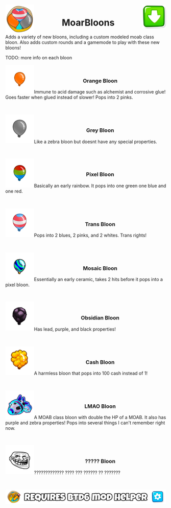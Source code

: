 <a href="https://github.com/DogeisCut/MoarBloons/releases/latest/download/MoarBloons.dll">
    <img align="left" alt="Icon" height="90" src="Icon.png">
    <img align="right" alt="Download" height="75" src="https://raw.githubusercontent.com/gurrenm3/BTD-Mod-Helper/master/BloonsTD6%20Mod%20Helper/Resources/DownloadBtn.png">
</a>

<h1 align="center">MoarBloons</h1>

Adds a variety of new bloons, including a custom modeled moab class bloon. Also adds custom rounds and a gamemode to play with these new bloons!

TODO: more info on each bloon

<p>
    <img align="left" alt="" height="90" src="Assets/Orange.png"><br>
    <h3 align="center">Orange Bloon</h3>
    Immune to acid damage such as alchemist and corrosive glue! Goes faster when glued instead of slower! Pops into 2 pinks.
</p><br>

<p>
    <img align="left" alt="" height="90" src="Assets/Grey.png"><br>
    <h3 align="center">Grey Bloon</h3>
    Like a zebra bloon but doesnt have any special properties.
</p><br>

<p>
    <img align="left" alt="" height="90" src="Assets/Pixel.png"><br>
    <h3 align="center">Pixel Bloon</h3>
    Basically an early rainbow. It pops into one green one blue and one red.
</p><br>

<p>
    <img align="left" alt="" height="90" src="Assets/Trans.png"><br>
    <h3 align="center">Trans Bloon</h3>
    Pops into 2 blues, 2 pinks, and 2 whites. Trans rights!
</p><br>

<p>
    <img align="left" alt="" height="90" src="Assets/Mosaic.png"><br>
    <h3 align="center">Mosaic Bloon</h3>
    Essentially an early ceramic, takes 2 hits before it pops into a pixel bloon.
</p><br>

<p>
    <img align="left" alt="" height="90" src="Assets/Obsidian.png"><br>
    <h3 align="center">Obsidian Bloon</h3>
    Has lead, purple, and black properties!
</p><br>

<p>
    <img align="left" alt="" height="90" src="Assets/Cash.png"><br>
    <h3 align="center">Cash Bloon</h3>
    A harmless bloon that pops into 100 cash instead of 1!
</p><br>

<p>
    <img align="left" alt="" height="90" src="Assets/Lmao.png"><br>
    <h3 align="center">LMAO Bloon</h3>
    A MOAB class bloon with double the HP of a MOAB. It also has purple and zebra properties! Pops into several things I can't remember right now.
</p><br>

<p>
    <img align="left" alt="" height="90" src="Assets/Troll.png"><br>
    <h3 align="center">????? Bloon</h3>
    ????????????? ???? ??? ?????? ?? ???????
</p><br>

[![Requires BTD6 Mod Helper](https://raw.githubusercontent.com/gurrenm3/BTD-Mod-Helper/master/banner.png)](https://github.com/gurrenm3/BTD-Mod-Helper#readme)

